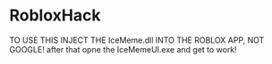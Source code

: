# RobloxHack
TO USE THIS INJECT THE IceMeme.dll INTO THE ROBLOX APP, NOT GOOGLE!
after that opne the IceMemeUI.exe and get to work!
